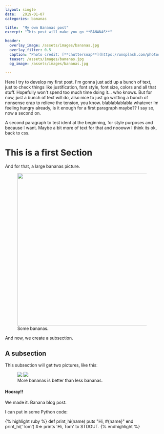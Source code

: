```yaml
---
layout: single
date:   2019-01-07
categories: bananas

title:  "My own Bananas post"
excerpt: "This post will make you go **BANANAS**"

header:
  overlay_image: /assets/images/bananas.jpg
  overlay_filter: 0.5
  caption: "Photo credit: [**chuttersnap**](https://unsplash.com/photos/zQWuVlP_bNI)"
  teaser: /assets/images/bananas.jpg
  og_image: /assets/images/bananas.jpg
            
---
```

Here I try to develop my first post. I'm gonna just add up a bunch of text, just to check things like justification, font style, font size, colors and all that stuff. Hopefully won't spend too much time doing it... who knows. But for now, just a bunch of text will do, also nice to just go writting a bunch of nonsense crap to relieve the tension, you know. blablablablabla whatever Im feeling hungry already, is it enough for a first paragraph maybe?? I say so, now a second on.

A second paragraph to test ident at the beginning, for style purposes and because I want. Maybe a bit more of text for that and noooww I think its ok, back to css.

# This is a first Section
And for that, a large bananas picture.

<figure>
    <img src="{{ site.url }}{{ site.baseurl }}/assets/images/banana1.jpg" alt="" width="500" />
    <figcaption>Some bananas.</figcaption>
</figure>

And now, we create a subsection.

## A subsection
This subsection will get two pictures, like this: 
<figure class="half">
    <a href="{{ site.url }}{{ site.baseurl }}/assets/images/banana1.jpg"><img src="{{ site.url }}{{ site.baseurl }}/assets/images/banana1.jpg"></a>
    <a href="{{ site.url }}{{ site.baseurl }}/assets/images/banana2.jpg"><img src="{{ site.url }}{{ site.baseurl }}/assets/images/banana2.jpg"></a>
    <figcaption>More bananas is better than less bananas.</figcaption>
</figure>


<div class="notice--success">
  <h4>Hooray!!</h4>
  <p>We made it. Banana blog post.</p>
</div>


I can put in some Python code:

{% highlight ruby %}
def print_hi(name)
  puts "Hi, #{name}"
end
print_hi('Tom')
#=> prints 'Hi, Tom' to STDOUT.
{% endhighlight %}

